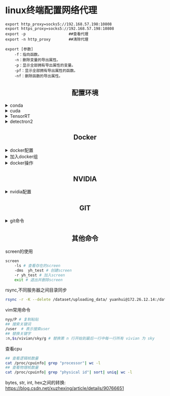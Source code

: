# linux终端配置网络代理
```
export http_proxy=socks5://192.168.57.198:10808
export https_proxy=socks5://192.168.57.198:10808
export -p                   ##查看代理
export -n http_proxy        ##清除代理
```

    export [参数]
        -f：指向函数。
        -n：删除变量的导出属性。
        -p：显示全部拥有导出属性的变量。
        -pf：显示全部拥有导出属性的函数。
        -nf：删除函数的导出属性。
        
## <div align="center">配置环境</div>
<details close>
<summary>conda</summary>
搭建miniconda环境
  
```bash
sh Miniconda3-latest-Linux-x86_64.sh  
conda env export >  environment.yml
conda env create -f /home/yh/miniconda3/envs/environment.yml
pip install -r /home/yh/miniconda3/envs/request.txt
```
  
设置通道
  
```bash
conda config --remove-key channels
conda config --set show_channel_urls yes 
conda config --get channels
conda config --add channels bioconda
conda config --add channels conda-forge
conda config --add channels https://mirrors.tuna.tsinghua.edu.cn/anaconda/pkgs/main/
conda config --add channels https://mirrors.tuna.tsinghua.edu.cn/anaconda/cloud/pytorch/ ## pytorch
```

设置代理
 
```bash
conda config --set proxy_servers.http http://192.168.57.61:10809
conda config --set proxy_servers.https https://192.168.57.61:10809
```
</details>

<details close>
<summary>cuda</summary>
搭建cuda安装环境
  
```bash
apt-get update
# vim;  gcc; g++; make; libxml2; libgl1-mesa-glx
``` 
非root用户安装：https://zhuanlan.zhihu.com/p/198161777 ;  root用户安装：https://zhuanlan.zhihu.com/p/72298520

安装例子
 
```bash
tar -zxvf cudnn-11.2-linux-x64-v8.1.1.33.tgz
cp cuda/include/cudnn.h /usr/local/cuda-11.1/include/ 
cp cuda/lib64/libcudnn* /usr/local/cuda-11.1/lib64/ 
chmod a+r /usr/local/cuda-11.1/include/cudnn.h 
chmod a+r /usr/local/cuda-11.1/lib64/libcudnn*
export CUDA_HOME=/usr/local/cuda-11.1
export PATH=/usr/local/cuda-11.1/bin
export LD_LIBRARY_PATH=$LD_LIBRARY_PATH:/usr/local/cuda-11.1/lib64
nvcc -V
``` 
</details>

<details close>
<summary>TensorRT</summary>
安装tensorrt

```bash
tar xzvf TensorRT-7.2.3.4.Ubuntu-18.04.x86_64-gnu.cuda-11.1.cudnn8.1.tar.gz
export LD_LIBRARY_PATH=$LD_LIBRARY_PATH:/root/TensorRT-7.2.3.4/lib
cp -r ./lib/* /usr/lib
cp -r ./include/* /usr/include
cd python
pip install tensorrt-5.0.2.6-py2.py3-none-any.whl
cd ../uff
pip install uff-0.5.5-py2.py3-none-any.whl
cd ../graphsurgeon
pip install graphsurgeon-0.3.2-py2.py3-none-any.whl
```  
</details>

<details close>
<summary>detectron2</summary>
安装detectron2

```bash
git clone https://github.com/facebookresearch/detectron2.git
## 1. 用pip安装
python -m pip install -e detectron2
## 2. 用build安装
cd detectron2
python setup.py build develop
```  
</details>

## <div align="center">Docker</div>
<details close>
<summary>docker配置</summary>
安装docker
  
```bash
## 官方安装
curl -fsSL https://get.docker.com | bash -s docker --mirror Aliyun
## 国内安装
curl -sSL https://get.daocloud.io/docker | sh
```
</details>

<details close>
<summary>加入docker组</summary>
使用docker时不用sudo
  
```bash
## 添加docker组
sudo groupadd docker
## 用户添加到docker组
sudo gpasswd -a ${USER} docker
## 重启docker
sudo service docker restart
## 退出shell重新进入就完成了。
```
</details>

<details close>
<summary>docker操作</summary>
配置镜像
  
```bash
## 下载镜像
docker pull ultralytics/yolov5:v5.0
## 镜像提交更改
docker commit -a "yh_test" -m "build detectron2 develop" bc94bd5dc434  yh/dnn:ub18-cuda11.1-conda-trt7.2
## 打包镜像
docker save -o yh_dnn.tar yh/dnn:ub18-cuda11.1-conda-trt7.2
本地载入镜像
docker load --input yh_dnn.tar
```
常用命令

```bash
docker images # 查看所有镜像
docker run # 运行docker
docker ps # 查看正在运行的docker
docker attach # 加入运行中的镜像
docker stop # 停止正在运行的镜像
docker start # 开始运行镜像
Ctrl+P+Q # 退出容器
## 开机自启动docker
docker update --restart=always yh_inspection
```
docker run 命令

```bash
docker run 
    -it \  # 必须
    --gpus '"device=0,1"' \ # 使用gpu
    --name "yh_test" \ # 命名
    -p 8042:22 \ # 端口映射
    --ipc=host \
    -v /home/yh/image:/home/yh/image \ # 文件夹映射
    -e LANG=C.UTF-8 -e LC_ALL=C.UTF-8 \ # 改编码格式
    yh/dnn:ub18-cuda11.1-conda-trt7.2 /bin/bash
```
docker内部配置ssh映射

```bash
mkdir /var/run/sshd
echo 'root:Yuan930216' | chpasswd
sed -i 's/PermitRootLogin prohibit-password/PermitRootLogin yes/' /etc/ssh/sshd_config
sed 's@session\s*required\s*pam_loginuid.so@session optional pam_loginuid.so@g' -i /etc/pam.d/sshd
echo "export VISIBLE=now" >> /etc/profile
service ssh restart
```
</details>

## <div align="center">NVIDIA</div>
<details close>
<summary>nvidia配置</summary>
安装nvidia驱动
  
```bash
## 查看最新驱动
ubuntu-drivers devices
## 安装驱动
sudo apt-get install nvidia-driver-470  ## 可选择最新版本
## 重启生效
```
安装docker需要的--gpu插件
  
``` bash
distribution=$(. /etc/os-release;echo $ID$VERSION_ID)
curl -s -L https://nvidia.github.io/nvidia-docker/gpgkey | sudo apt-key add -
curl -s -L https://nvidia.github.io/nvidia-docker/$distribution/nvidia-docker.list | sudo tee /etc/apt/sources.list.d/nvidia-docker.list
sudo apt-get update && sudo apt-get install -y nvidia-container-toolkit
sudo systemctl restart docker
```
</details>

## <div align="center">GIT</div>
<details close>
<summary>git命令</summary>
环境配置
  
```bash
## 生成密钥
ssh-keygen -t rsa -C "yuanhui@ut.cn"
```
git常用命令
  
```bash
git commit -m "" # 提交更新 
## 新建分支并 进入分支
{git branch bugFix; git checkout bagFix; git commit} = {git checkout -b bugFix}
git merge bugFix # 合并分支
git rebase main # 顺序合并分支
## 移动HEAD
git checkout HEAD^ ;  git checkout HEAD~4 ; git branch -f main HEAD~3
## 从远程仓库提取数据
git fetch # 将log提取下来，本地库代码不变
## 直接更新本地库
git pull = {git fetch; git merge o/main)
## 远程库添加伪提交
git fakeTeamwork foo 3
```
git 实练命令
  
```bash
git tag \ # 查看tag
    --contains 11528ce083dc9ff83ee3a8f908  # 查看包含此提交的tag
git stash # 暂存
```
</details>

## <div align="center">其他命令</div>
screen的使用
  
```bash
screen
    -ls # 查看存在的screen
    -dms  yh_test # 创建screen
    -r yh_test # 加入screen
    exit # 退出并删除screen
```
rsync,不同服务器之间目录同步

```bash
rsync -r -K --delete /dataset/uploading_data/ yuanhui@172.26.12.14:/dataset/uploading_data/
```
vim常用命令

```bash
nyy/P # 复制粘贴
## 搜索关键词
/user  # 表示搜索user
## 替换关键字
:n,$s/vivian/sky/g # 替换第 n 行开始到最后一行中每一行所有 vivian 为 sky
```
查看cpu

```bash
## 查看逻辑核数量
cat /proc/cpuinfo| grep "processor"| wc -l
## 查看物理核数量
cat /proc/cpuinfo| grep "physical id"| sort| uniq| wc -l
```

bytes, str, int, hex之间的转换: https://blog.csdn.net/xuzhexing/article/details/90766651


